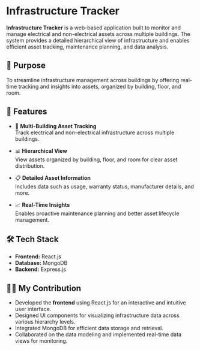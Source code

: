 # Infrastructure Tracker

**Infrastructure Tracker** is a web-based application built to monitor and manage electrical and non-electrical assets across multiple buildings. The system provides a detailed hierarchical view of infrastructure and enables efficient asset tracking, maintenance planning, and data analysis.

## 🧩 Purpose

To streamline infrastructure management across buildings by offering real-time tracking and insights into assets, organized by building, floor, and room.

## 🚀 Features

- 🏢 **Multi-Building Asset Tracking**  
  Track electrical and non-electrical infrastructure across multiple buildings.

- 📊 **Hierarchical View**  
  View assets organized by building, floor, and room for clear asset distribution.

- 📋 **Detailed Asset Information**  
  Includes data such as usage, warranty status, manufacturer details, and more.

- 📈 **Real-Time Insights**  
  Enables proactive maintenance planning and better asset lifecycle management.

## 🛠️ Tech Stack

- **Frontend:** React.js  
- **Database:** MongoDB  
- **Backend:** Express.js

## 👨‍💻 My Contribution

- Developed the **frontend** using React.js for an interactive and intuitive user interface.
- Designed UI components for visualizing infrastructure data across various hierarchy levels.
- Integrated MongoDB for efficient data storage and retrieval.
- Collaborated on the data modeling and implemented real-time data views for monitoring.
